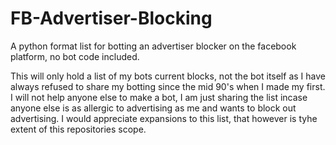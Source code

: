 # FB-Advertiser-Blocking
A python format list for botting an advertiser blocker on the facebook platform, no bot code included.

This will only hold a list of my bots current blocks, not the bot itself as I have always refused to share my botting since the mid 90's when I made my first. I will not help anyone else to make a bot, I am just sharing the list incase anyone else is as allergic to advertising as me and wants to block out advertising. I would appreciate expansions to this list, that however is tyhe extent of this repositories scope.
